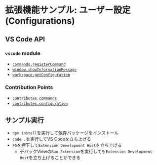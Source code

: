 # 拡張機能サンプル: ユーザー設定 (Configurations)

## VS Code API

### `vscode` module

- [`commands.registerCommand`](https://code.visualstudio.com/api/references/vscode-api#commands.registerCommand)
- [`window.showInformationMessage`](https://code.visualstudio.com/api/references/vscode-api#window.showInformationMessage)
- [`workspace.getConfiguration`](https://code.visualstudio.com/api/references/vscode-api#workspace.getConfiguration)

### Contribution Points

- [`contributes.commands`](https://code.visualstudio.com/api/references/contribution-points#contributes.commands)
- [`contributes.configuration`](https://code.visualstudio.com/api/references/contribution-points#contributes.configuration)

## サンプル実行

- `npm install`を実行して依存パッケージをインストール
- `code .`を実行してVS Codeを立ち上げる
- `F5`を押下して`Extension Development Host`を立ち上げる
  - デバックViewの`Run Extension`を実行しても`Extension Development Host`を立ち上げることができる

